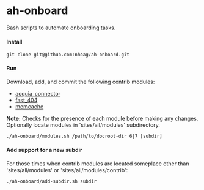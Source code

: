 ah-onboard
=======================

Bash scripts to automate onboarding tasks.

#### Install
```
git clone git@github.com:nhoag/ah-onboard.git
```

#### Run

Download, add, and commit the following contrib modules:

- [acquia_connector](https://drupal.org/project/acquia_connector)
- [fast_404](https://drupal.org/project/fast_404)
- [memcache](https://drupal.org/project/memcache)

__Note:__ Checks for the presence of each module before making any changes. Optionally locate modules in 'sites/all/modules' subdirectory.

```
./ah-onboard/modules.sh /path/to/docroot-dir 6|7 [subdir]
```

#### Add support for a new subdir

For those times when contrib modules are located someplace other than 'sites/all/modules' or 'sites/all/modules/contrib':
```
./ah-onboard/add-subdir.sh subdir
```